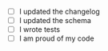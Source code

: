 - [ ] I updated the changelog
- [ ] I updated the schema
- [ ] I wrote tests
- [ ] I am proud of my code
